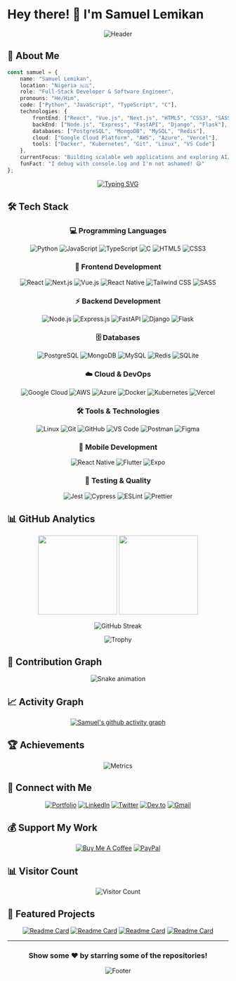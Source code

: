 # Hey there! 👋 I'm Samuel Lemikan

<div align="center">
  
![Header](https://capsule-render.vercel.app/api?type=waving&color=gradient&customColorList=0,2,2,5,30&height=300&section=header&text=Samuel%20Lemikan&fontSize=80&fontAlign=70&fontAlignY=40&desc=Full-Stack%20Developer%20%7C%20Software%20Engineer&descAlign=70&descAlignY=60)

</div>

## 🚀 About Me

```typescript
const samuel = {
    name: "Samuel Lemikan",
    location: "Nigeria 🇳🇬",
    role: "Full-Stack Developer & Software Engineer",
    pronouns: "He/Him",
    code: ["Python", "JavaScript", "TypeScript", "C"],
    technologies: {
        frontEnd: ["React", "Vue.js", "Next.js", "HTML5", "CSS3", "SASS"],
        backEnd: ["Node.js", "Express", "FastAPI", "Django", "Flask"],
        databases: ["PostgreSQL", "MongoDB", "MySQL", "Redis"],
        cloud: ["Google Cloud Platform", "AWS", "Azure", "Vercel"],
        tools: ["Docker", "Kubernetes", "Git", "Linux", "VS Code"]
    },
    currentFocus: "Building scalable web applications and exploring AI/ML",
    funFact: "I debug with console.log and I'm not ashamed! 😄"
};
```

<div align="center">

[![Typing SVG](https://readme-typing-svg.demolab.com?font=Fira+Code&size=22&duration=3000&pause=1000&color=36BCF7&center=true&vCenter=true&width=600&lines=Full-Stack+Developer;Software+Engineer;Python+%7C+JavaScript+%7C+TypeScript;Always+learning+new+technologies;Building+amazing+web+experiences)](https://git.io/typing-svg)

</div>

## 🛠️ Tech Stack

<div align="center">

### 💻 Programming Languages
![Python](https://img.shields.io/badge/Python-3776AB?style=for-the-badge&logo=python&logoColor=white)
![JavaScript](https://img.shields.io/badge/JavaScript-F7DF1E?style=for-the-badge&logo=javascript&logoColor=black)
![TypeScript](https://img.shields.io/badge/TypeScript-007ACC?style=for-the-badge&logo=typescript&logoColor=white)
![C](https://img.shields.io/badge/C-00599C?style=for-the-badge&logo=c&logoColor=white)
![HTML5](https://img.shields.io/badge/HTML5-E34F26?style=for-the-badge&logo=html5&logoColor=white)
![CSS3](https://img.shields.io/badge/CSS3-1572B6?style=for-the-badge&logo=css3&logoColor=white)

### 🚀 Frontend Development
![React](https://img.shields.io/badge/React-20232A?style=for-the-badge&logo=react&logoColor=61DAFB)
![Next.js](https://img.shields.io/badge/Next.js-000000?style=for-the-badge&logo=next.js&logoColor=white)
![Vue.js](https://img.shields.io/badge/Vue.js-35495E?style=for-the-badge&logo=vue.js&logoColor=4FC08D)
![React Native](https://img.shields.io/badge/React_Native-20232A?style=for-the-badge&logo=react&logoColor=61DAFB)
![Tailwind CSS](https://img.shields.io/badge/Tailwind_CSS-38B2AC?style=for-the-badge&logo=tailwind-css&logoColor=white)
![SASS](https://img.shields.io/badge/SASS-hotpink.svg?style=for-the-badge&logo=SASS&logoColor=white)

### ⚡ Backend Development
![Node.js](https://img.shields.io/badge/Node.js-43853D?style=for-the-badge&logo=node.js&logoColor=white)
![Express.js](https://img.shields.io/badge/Express.js-404D59?style=for-the-badge&logo=express&logoColor=white)
![FastAPI](https://img.shields.io/badge/FastAPI-005571?style=for-the-badge&logo=fastapi&logoColor=white)
![Django](https://img.shields.io/badge/Django-092E20?style=for-the-badge&logo=django&logoColor=white)
![Flask](https://img.shields.io/badge/Flask-000000?style=for-the-badge&logo=flask&logoColor=white)

### 🗄️ Databases
![PostgreSQL](https://img.shields.io/badge/PostgreSQL-316192?style=for-the-badge&logo=postgresql&logoColor=white)
![MongoDB](https://img.shields.io/badge/MongoDB-4EA94B?style=for-the-badge&logo=mongodb&logoColor=white)
![MySQL](https://img.shields.io/badge/MySQL-005C84?style=for-the-badge&logo=mysql&logoColor=white)
![Redis](https://img.shields.io/badge/Redis-DC382D?style=for-the-badge&logo=redis&logoColor=white)
![SQLite](https://img.shields.io/badge/SQLite-07405E?style=for-the-badge&logo=sqlite&logoColor=white)

### ☁️ Cloud & DevOps
![Google Cloud](https://img.shields.io/badge/Google_Cloud-4285F4?style=for-the-badge&logo=google-cloud&logoColor=white)
![AWS](https://img.shields.io/badge/Amazon_AWS-FF9900?style=for-the-badge&logo=amazonaws&logoColor=white)
![Azure](https://img.shields.io/badge/Microsoft_Azure-0089D0?style=for-the-badge&logo=microsoft-azure&logoColor=white)
![Docker](https://img.shields.io/badge/Docker-2CA5E0?style=for-the-badge&logo=docker&logoColor=white)
![Kubernetes](https://img.shields.io/badge/Kubernetes-326ce5.svg?&style=for-the-badge&logo=kubernetes&logoColor=white)
![Vercel](https://img.shields.io/badge/Vercel-000000?style=for-the-badge&logo=vercel&logoColor=white)

### 🛠️ Tools & Technologies
![Linux](https://img.shields.io/badge/Linux-FCC624?style=for-the-badge&logo=linux&logoColor=black)
![Git](https://img.shields.io/badge/Git-F05032?style=for-the-badge&logo=git&logoColor=white)
![GitHub](https://img.shields.io/badge/GitHub-100000?style=for-the-badge&logo=github&logoColor=white)
![VS Code](https://img.shields.io/badge/Visual_Studio_Code-0078D4?style=for-the-badge&logo=visual%20studio%20code&logoColor=white)
![Postman](https://img.shields.io/badge/Postman-FF6C37?style=for-the-badge&logo=postman&logoColor=white)
![Figma](https://img.shields.io/badge/Figma-F24E1E?style=for-the-badge&logo=figma&logoColor=white)

### 📱 Mobile Development
![React Native](https://img.shields.io/badge/React_Native-20232A?style=for-the-badge&logo=react&logoColor=61DAFB)
![Flutter](https://img.shields.io/badge/Flutter-02569B?style=for-the-badge&logo=flutter&logoColor=white)
![Expo](https://img.shields.io/badge/Expo-1B1F23?style=for-the-badge&logo=expo&logoColor=white)

### 🧪 Testing & Quality
![Jest](https://img.shields.io/badge/Jest-C21325?style=for-the-badge&logo=jest&logoColor=white)
![Cypress](https://img.shields.io/badge/Cypress-17202C?style=for-the-badge&logo=cypress&logoColor=white)
![ESLint](https://img.shields.io/badge/ESLint-4B3263?style=for-the-badge&logo=eslint&logoColor=white)
![Prettier](https://img.shields.io/badge/prettier-1A2C34?style=for-the-badge&logo=prettier&logoColor=F7BA3E)

</div>

## 📊 GitHub Analytics

<div align="center">
  
<img height="180em" src="https://github-readme-stats.vercel.app/api?username=atomdbc&show_icons=true&theme=tokyonight&include_all_commits=true&count_private=true"/>
<img height="180em" src="https://github-readme-stats.vercel.app/api/top-langs/?username=atomdbc&layout=compact&langs_count=8&theme=tokyonight"/>

</div>

<div align="center">
  
![GitHub Streak](https://github-readme-streak-stats.herokuapp.com/?user=atomdbc&theme=tokyonight)

</div>

<div align="center">
  
![Trophy](https://github-profile-trophy.vercel.app/?username=atomdbc&theme=tokyonight&no-frame=false&no-bg=false&margin-w=4)

</div>

## 🐍 Contribution Graph

<div align="center">
  
![Snake animation](https://github.com/atomdbc/atomdbc/blob/output/github-contribution-grid-snake.svg)

</div>

## 📈 Activity Graph

<div align="center">
  
[![Samuel's github activity graph](https://github-readme-activity-graph.vercel.app/graph?username=atomdbc&theme=tokyo-night)](https://github.com/ashutosh00710/github-readme-activity-graph)

</div>

## 🏆 Achievements

<div align="center">

![Metrics](https://metrics.lecoq.io/atomdbc?template=classic&config.timezone=Africa%2FLagos)

</div>

## 🤝 Connect with Me

<div align="center">

[![Portfolio](https://img.shields.io/badge/Portfolio-FF5722?style=for-the-badge&logo=todoist&logoColor=white)](https://samcraft.vercel.app/)
[![LinkedIn](https://img.shields.io/badge/LinkedIn-0077B5?style=for-the-badge&logo=linkedin&logoColor=white)](https://www.linkedin.com/in/samuellemikan)
[![Twitter](https://img.shields.io/badge/Twitter-1DA1F2?style=for-the-badge&logo=twitter&logoColor=white)](https://x.com/atombdc)
[![Dev.to](https://img.shields.io/badge/dev.to-0A0A0A?style=for-the-badge&logo=dev.to&logoColor=white)](https://dev.to/atomdbc)
[![Gmail](https://img.shields.io/badge/Gmail-D14836?style=for-the-badge&logo=gmail&logoColor=white)](mailto:samuel@example.com)

</div>

## 💰 Support My Work

<div align="center">

[![Buy Me A Coffee](https://img.shields.io/badge/Buy%20Me%20A%20Coffee-ffdd00?style=for-the-badge&logo=buy-me-a-coffee&logoColor=black)](https://buymeacoffee.com/atomdbc)
[![PayPal](https://img.shields.io/badge/PayPal-00457C?style=for-the-badge&logo=paypal&logoColor=white)](https://paypal.me/atomdbc)

</div>

## 📊 Visitor Count

<div align="center">
  
![Visitor Count](https://profile-counter.glitch.me/atomdbc/count.svg)

</div>

## 💼 Featured Projects

<div align="center">

[![Readme Card](https://github-readme-stats.vercel.app/api/pin/?username=atomdbc&repo=business-manager&theme=tokyonight)](https://github.com/atomdbc/business-manager)
[![Readme Card](https://github-readme-stats.vercel.app/api/pin/?username=atomdbc&repo=social-media-backend&theme=tokyonight)](https://github.com/atomdbc/social-media-backend)
[![Readme Card](https://github-readme-stats.vercel.app/api/pin/?username=atomdbc&repo=zkproof-integration&theme=tokyonight)](https://github.com/atomdbc/zkproof-integration)
[![Readme Card](https://github-readme-stats.vercel.app/api/pin/?username=atomdbc&repo=memomate&theme=tokyonight)](https://github.com/atomdbc/memomate)

</div>

---

<div align="center">

### Show some ❤️ by starring some of the repositories!

![Footer](https://capsule-render.vercel.app/api?type=waving&color=gradient&customColorList=0,2,2,5,30&height=150&section=footer)

</div>
